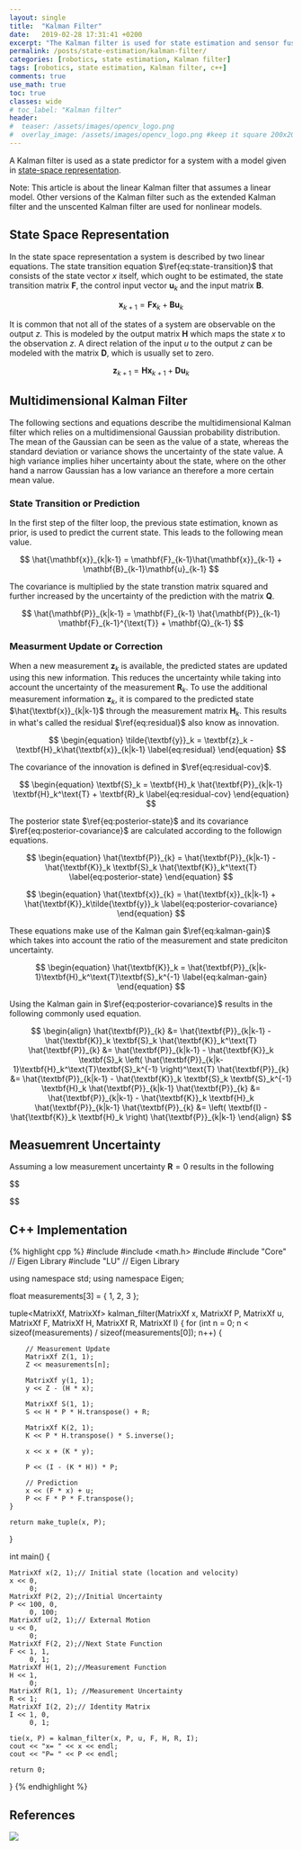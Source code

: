 ```yaml
---
layout: single
title:  "Kalman Filter"
date:   2019-02-28 17:31:41 +0200
excerpt: "The Kalman filter is used for state estimation and sensor fustion. This post explains it."
permalink: /posts/state-estimation/kalman-filter/
categories: [robotics, state estimation, Kalman filter]
tags: [robotics, state estimation, Kalman filter, c++]
comments: true
use_math: true
toc: true
classes: wide
# toc_label: "Kalman filter"
header:
#  teaser: /assets/images/opencv_logo.png
#  overlay_image: /assets/images/opencv_logo.png #keep it square 200x200 px is good
---
```



A Kalman filter is used as a state predictor for a system with a model given in [state-space representation](https://en.wikipedia.org/wiki/State-space_representation).

Note: This article is about the linear Kalman filter that assumes a linear model. Other versions of the Kalman filter such as 
the extended Kalman filter and the unscented Kalman filter are used for nonlinear models. 

## State Space Representation

In the state space representation a system is described by two linear equations. 
The state transition equation $\ref{eq:state-transition}$ that consists of the state vector $x$ itself, which ought to be estimated, the state transition matrix $\mathbf{F}$,
the control input vector $\mathbf{u}_{k}$ and the input matrix $\mathbf{B}$.

$$
\begin{equation}
\mathbf{x}_{k+1} = \mathbf{F} \mathbf{x}_{k} + \mathbf{B} \mathbf{u}_{k} 
\label{eq:state-transition}
\end{equation}
$$

It is common that not all of the states of a system are observable on the output $z$. This is modeled by the output matrix $\mathbf{H}$ which maps the state $x$ to the observation $z$. 
A direct relation of the input $u$ to the output $z$ can be modeled with the matrix $\mathbf{D}$, which is usually set to zero. 

$$
\begin{equation}
\mathbf{z}_{k+1} = \mathbf{H} \mathbf{x}_{k+1} + \mathbf{D} \mathbf{u}_{k} 
\label{eq:measurement-equation}
\end{equation}
$$

## Multidimensional Kalman Filter

The following sections and equations describe the multidimensional Kalman filter which relies on a multidimensional Gaussian probability distribution.
The mean of the Gaussian can be seen as the value of a state, whereas the standard deviation or variance shows the uncertainty of the state value. 
A high variance implies hiher uncertainty about the state, where on the other hand a narrow Gaussian has a low variance an therefore a more certain mean value. 

### State Transition or Prediction

In the first step of the filter loop, the previous state estimation, known as prior, is used to predict the current state. This leads to the following mean value.

$$
\hat{\mathbf{x}}_{k|k-1} = \mathbf{F}_{k-1}\hat{\mathbf{x}}_{k-1} + \mathbf{B}_{k-1}\mathbf{u}_{k-1}
$$

The covariance is multiplied by the state transtion matrix squared and further increased by the uncertainty of the prediction with the matrix $\mathbf{Q}$.

$$
\hat{\mathbf{P}}_{k|k-1} =  \mathbf{F}_{k-1} \hat{\mathbf{P}}_{k-1} \mathbf{F}_{k-1}^{\text{T}} + \mathbf{Q}_{k-1}
$$

### Measurment Update or Correction

When a new measurement $\mathbf{z}_{k}$ is available, the predicted states are updated using this new information. This reduces the uncertainty while taking into account the uncertainty of the measurement $\mathbf{R}_k$.
To use the additional measurement information $\mathbf{z}_{k}$, it is compared to the predicted state $\hat{\textbf{x}}_{k|k-1}$ through the measurement matrix $\textbf{H}_k$. This results in what's called the residual $\ref{eq:residual}$ also know as innovation.

$$
\begin{equation}
\tilde{\textbf{y}}_k = \textbf{z}_k - \textbf{H}_k\hat{\textbf{x}}_{k|k-1}
\label{eq:residual}
\end{equation}
$$

The covariance of the innovation is defined in $\ref{eq:residual-cov}$.

$$
\begin{equation}
\textbf{S}_k = \textbf{H}_k \hat{\textbf{P}}_{k|k-1} \textbf{H}_k^\text{T} + \textbf{R}_k
\label{eq:residual-cov}
\end{equation}
$$


The posterior state $\ref{eq:posterior-state}$ and its covariance $\ref{eq:posterior-covariance}$ are calculated according to the followign equations.

$$
\begin{equation}
\hat{\textbf{P}}_{k} = \hat{\textbf{P}}_{k|k-1} - \hat{\textbf{K}}_k \textbf{S}_k \hat{\textbf{K}}_k^\text{T}
\label{eq:posterior-state}
\end{equation}
$$

$$
\begin{equation}
\hat{\textbf{x}}_{k} = \hat{\textbf{x}}_{k|k-1} + \hat{\textbf{K}}_k\tilde{\textbf{y}}_k
\label{eq:posterior-covariance}
\end{equation}
$$

These equations make use of the Kalman gain $\ref{eq:kalman-gain}$ which takes into account the ratio of the measurement and state prediciton uncertainty. 

$$
\begin{equation}
\hat{\textbf{K}}_k = \hat{\textbf{P}}_{k|k-1}\textbf{H}_k^\text{T}\textbf{S}_k^{-1}
\label{eq:kalman-gain}
\end{equation}
$$

Using the Kalman gain in $\ref{eq:posterior-covariance}$ results in the following commonly used equation.

$$
\begin{align}
\hat{\textbf{P}}_{k} &= \hat{\textbf{P}}_{k|k-1} - \hat{\textbf{K}}_k \textbf{S}_k \hat{\textbf{K}}_k^\text{T}
\hat{\textbf{P}}_{k} &= \hat{\textbf{P}}_{k|k-1} - \hat{\textbf{K}}_k \textbf{S}_k \left( \hat{\textbf{P}}_{k|k-1}\textbf{H}_k^\text{T}\textbf{S}_k^{-1} \right)^\text{T}
\hat{\textbf{P}}_{k} &= \hat{\textbf{P}}_{k|k-1} - \hat{\textbf{K}}_k \textbf{S}_k \textbf{S}_k^{-1} \textbf{H}_k \hat{\textbf{P}}_{k|k-1} 
\hat{\textbf{P}}_{k} &= \hat{\textbf{P}}_{k|k-1} - \hat{\textbf{K}}_k \textbf{H}_k \hat{\textbf{P}}_{k|k-1} 
\hat{\textbf{P}}_{k} &= \left( \textbf{I} - \hat{\textbf{K}}_k \textbf{H}_k \right) \hat{\textbf{P}}_{k|k-1}
\end{align}
$$

## Measuemrent Uncertainty

Assuming a low measurement uncertainty $\textbf{R} = 0$ results in the following

$$

$$

## C++ Implementation

{% highlight cpp %}
#include <iostream>
#include <math.h>
#include <tuple>
#include "Core" // Eigen Library
#include "LU"   // Eigen Library

using namespace std;
using namespace Eigen;

float measurements[3] = { 1, 2, 3 };

tuple<MatrixXf, MatrixXf> kalman_filter(MatrixXf x, MatrixXf P, MatrixXf u, MatrixXf F, MatrixXf H, MatrixXf R, MatrixXf I)
{
    for (int n = 0; n < sizeof(measurements) / sizeof(measurements[0]); n++) {

        // Measurement Update
        MatrixXf Z(1, 1);
        Z << measurements[n];

        MatrixXf y(1, 1);
        y << Z - (H * x);

        MatrixXf S(1, 1);
        S << H * P * H.transpose() + R;

        MatrixXf K(2, 1);
        K << P * H.transpose() * S.inverse();

        x << x + (K * y);

        P << (I - (K * H)) * P;

        // Prediction
        x << (F * x) + u;
        P << F * P * F.transpose();
    }

    return make_tuple(x, P);
}

int main()
{

    MatrixXf x(2, 1);// Initial state (location and velocity) 
    x << 0,
    	 0; 
    MatrixXf P(2, 2);//Initial Uncertainty
    P << 100, 0, 
    	 0, 100; 
    MatrixXf u(2, 1);// External Motion
    u << 0,
    	 0; 
    MatrixXf F(2, 2);//Next State Function
    F << 1, 1,
    	 0, 1; 
    MatrixXf H(1, 2);//Measurement Function
    H << 1,
    	 0; 
    MatrixXf R(1, 1); //Measurement Uncertainty
    R << 1;
    MatrixXf I(2, 2);// Identity Matrix
    I << 1, 0,
    	 0, 1; 

    tie(x, P) = kalman_filter(x, P, u, F, H, R, I);
    cout << "x= " << x << endl;
    cout << "P= " << P << endl;

    return 0;
}
{% endhighlight %}

## References

<a href="https://www.amazon.de/Applied-Optimal-Estimation-Mit-Press/dp/0262570483/ref=as_li_ss_il?s=books-intl-de&ie=UTF8&qid=1551390892&sr=1-1&keywords=optimal+estimation&linkCode=li2&tag=fjp-21&linkId=85bcdf63f00d2b9b918d322eb6079771&language=de_DE" target="_blank"><img border="0" src="//ws-eu.amazon-adsystem.com/widgets/q?_encoding=UTF8&ASIN=0262570483&Format=_SL160_&ID=AsinImage&MarketPlace=DE&ServiceVersion=20070822&WS=1&tag=fjp-21&language=de_DE" ></a><img src="https://ir-de.amazon-adsystem.com/e/ir?t=fjp-21&language=de_DE&l=li2&o=3&a=0262570483" width="1" height="1" border="0" alt="" style="border:none !important; margin:0px !important;" />

